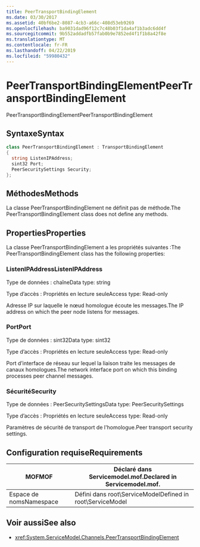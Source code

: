 ```yaml
---
title: PeerTransportBindingElement
ms.date: 03/30/2017
ms.assetid: 40bf6be2-8087-4cb3-a66c-408d53eb9269
ms.openlocfilehash: ba9031dad96f12c7c48b03f1da4af1b3adc6dd4f
ms.sourcegitcommit: 9b552addadfb57fab0b9e7852ed4f1f1b8a42f8e
ms.translationtype: MT
ms.contentlocale: fr-FR
ms.lasthandoff: 04/22/2019
ms.locfileid: "59980432"
---
```

# <a name="peertransportbindingelement"></a><span data-ttu-id="48e0f-102">PeerTransportBindingElement</span><span class="sxs-lookup"><span data-stu-id="48e0f-102">PeerTransportBindingElement</span></span>
<span data-ttu-id="48e0f-103">PeerTransportBindingElement</span><span class="sxs-lookup"><span data-stu-id="48e0f-103">PeerTransportBindingElement</span></span>  
  
## <a name="syntax"></a><span data-ttu-id="48e0f-104">Syntaxe</span><span class="sxs-lookup"><span data-stu-id="48e0f-104">Syntax</span></span>  
  
```csharp
class PeerTransportBindingElement : TransportBindingElement  
{  
  string ListenIPAddress;  
  sint32 Port;  
  PeerSecuritySettings Security;  
};  
```  
  
## <a name="methods"></a><span data-ttu-id="48e0f-105">Méthodes</span><span class="sxs-lookup"><span data-stu-id="48e0f-105">Methods</span></span>  
 <span data-ttu-id="48e0f-106">La classe PeerTransportBindingElement ne définit pas de méthode.</span><span class="sxs-lookup"><span data-stu-id="48e0f-106">The PeerTransportBindingElement class does not define any methods.</span></span>  
  
## <a name="properties"></a><span data-ttu-id="48e0f-107">Properties</span><span class="sxs-lookup"><span data-stu-id="48e0f-107">Properties</span></span>  
 <span data-ttu-id="48e0f-108">La classe PeerTransportBindingElement a les propriétés suivantes :</span><span class="sxs-lookup"><span data-stu-id="48e0f-108">The PeerTransportBindingElement class has the following properties:</span></span>  
  
### <a name="listenipaddress"></a><span data-ttu-id="48e0f-109">ListenIPAddress</span><span class="sxs-lookup"><span data-stu-id="48e0f-109">ListenIPAddress</span></span>  
 <span data-ttu-id="48e0f-110">Type de données : chaîne</span><span class="sxs-lookup"><span data-stu-id="48e0f-110">Data type: string</span></span>  
  
 <span data-ttu-id="48e0f-111">Type d’accès : Propriétés en lecture seule</span><span class="sxs-lookup"><span data-stu-id="48e0f-111">Access type: Read-only</span></span>  
  
 <span data-ttu-id="48e0f-112">Adresse IP sur laquelle le nœud homologue écoute les messages.</span><span class="sxs-lookup"><span data-stu-id="48e0f-112">The IP address on which the peer node listens for messages.</span></span>  
  
### <a name="port"></a><span data-ttu-id="48e0f-113">Port</span><span class="sxs-lookup"><span data-stu-id="48e0f-113">Port</span></span>  
 <span data-ttu-id="48e0f-114">Type de données : sint32</span><span class="sxs-lookup"><span data-stu-id="48e0f-114">Data type: sint32</span></span>  
  
 <span data-ttu-id="48e0f-115">Type d’accès : Propriétés en lecture seule</span><span class="sxs-lookup"><span data-stu-id="48e0f-115">Access type: Read-only</span></span>  
  
 <span data-ttu-id="48e0f-116">Port d’interface de réseau sur lequel la liaison traite les messages de canaux homologues.</span><span class="sxs-lookup"><span data-stu-id="48e0f-116">The network interface port on which this binding processes peer channel messages.</span></span>  
  
### <a name="security"></a><span data-ttu-id="48e0f-117">Sécurité</span><span class="sxs-lookup"><span data-stu-id="48e0f-117">Security</span></span>  
 <span data-ttu-id="48e0f-118">Type de données : PeerSecuritySettings</span><span class="sxs-lookup"><span data-stu-id="48e0f-118">Data type: PeerSecuritySettings</span></span>  
  
 <span data-ttu-id="48e0f-119">Type d’accès : Propriétés en lecture seule</span><span class="sxs-lookup"><span data-stu-id="48e0f-119">Access type: Read-only</span></span>  
  
 <span data-ttu-id="48e0f-120">Paramètres de sécurité de transport de l'homologue.</span><span class="sxs-lookup"><span data-stu-id="48e0f-120">Peer transport security settings.</span></span>  
  
## <a name="requirements"></a><span data-ttu-id="48e0f-121">Configuration requise</span><span class="sxs-lookup"><span data-stu-id="48e0f-121">Requirements</span></span>  
  
|<span data-ttu-id="48e0f-122">MOF</span><span class="sxs-lookup"><span data-stu-id="48e0f-122">MOF</span></span>|<span data-ttu-id="48e0f-123">Déclaré dans Servicemodel.mof.</span><span class="sxs-lookup"><span data-stu-id="48e0f-123">Declared in Servicemodel.mof.</span></span>|  
|---------|-----------------------------------|  
|<span data-ttu-id="48e0f-124">Espace de noms</span><span class="sxs-lookup"><span data-stu-id="48e0f-124">Namespace</span></span>|<span data-ttu-id="48e0f-125">Défini dans root\ServiceModel</span><span class="sxs-lookup"><span data-stu-id="48e0f-125">Defined in root\ServiceModel</span></span>|  
  
## <a name="see-also"></a><span data-ttu-id="48e0f-126">Voir aussi</span><span class="sxs-lookup"><span data-stu-id="48e0f-126">See also</span></span>

- <xref:System.ServiceModel.Channels.PeerTransportBindingElement>

